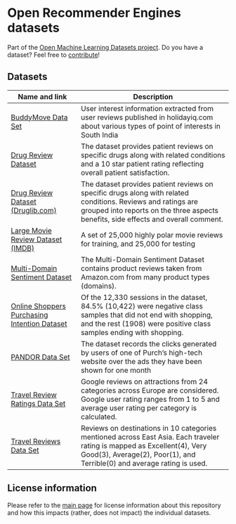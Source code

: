 # Open Recommender Engines datasets
Part of the [Open Machine Learning Datasets project](https://github.com/meetaime/open-machine-learning-datasets/blob/master/README.md). Do you have a dataset? Feel free to [contribute](https://github.com/meetaime/open-machine-learning-datasets/blob/master/README.md)!

## Datasets
| Name and link | Description |
| ---- | ----------- |
| [BuddyMove Data Set](https://archive.ics.uci.edu/ml/datasets/BuddyMove+Data+Set) | User interest information extracted from user reviews published in holidayiq.com about various types of point of interests in South India |
| [Drug Review Dataset](https://archive.ics.uci.edu/ml/datasets/Drug+Review+Dataset+%28Drugs.com%29) | The dataset provides patient reviews on specific drugs along with related conditions and a 10 star patient rating reflecting overall patient satisfaction. |
| [Drug Review Dataset (Druglib.com)](https://archive.ics.uci.edu/ml/datasets/Drug+Review+Dataset+%28Druglib.com%29) | The dataset provides patient reviews on specific drugs along with related conditions. Reviews and ratings are grouped into reports on the three aspects benefits, side effects and overall comment. |
| [Large Movie Review Dataset (IMDB)](http://ai.stanford.edu/~amaas/data/sentiment/) | A set of 25,000 highly polar movie reviews for training, and 25,000 for testing
| [Multi-Domain Sentiment Dataset](http://www.cs.jhu.edu/~mdredze/datasets/sentiment/) | The Multi-Domain Sentiment Dataset contains product reviews taken from Amazon.com from many product types (domains).
| [Online Shoppers Purchasing Intention Dataset](https://archive.ics.uci.edu/ml/datasets/Online+Shoppers+Purchasing+Intention+Dataset) | Of the 12,330 sessions in the dataset, 84.5% (10,422) were negative class samples that did not end with shopping, and the rest (1908) were positive class samples ending with shopping. |
| [PANDOR Data Set](https://archive.ics.uci.edu/ml/datasets/PANDOR) | The dataset records the clicks generated by users of one of Purch’s high-tech website over the ads they have been shown for one month |
| [Travel Review Ratings Data Set](https://archive.ics.uci.edu/ml/datasets/Tarvel+Review+Ratings) | Google reviews on attractions from 24 categories across Europe are considered. Google user rating ranges from 1 to 5 and average user rating per category is calculated.
| [Travel Reviews Data Set](https://archive.ics.uci.edu/ml/datasets/Travel+Reviews) | Reviews on destinations in 10 categories mentioned across East Asia. Each traveler rating is mapped as Excellent(4), Very Good(3), Average(2), Poor(1), and Terrible(0) and average rating is used. |

## License information
Please refer to the [main page](https://github.com/meetaime/open-machine-learning-datasets/blob/master/README.md) for license information about this repository and how this impacts (rather, does not impact) the individual datasets.